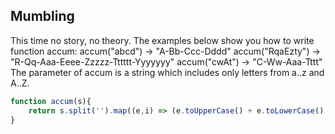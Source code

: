 ## Mumbling

This time no story, no theory. The examples below show you how to write function accum:
accum("abcd") -> "A-Bb-Ccc-Dddd"
accum("RqaEzty") -> "R-Qq-Aaa-Eeee-Zzzzz-Tttttt-Yyyyyyy"
accum("cwAt") -> "C-Ww-Aaa-Tttt"
The parameter of accum is a string which includes only letters from a..z and A..Z.

```javascript
function accum(s){
    return s.split('').map((e,i) => (e.toUpperCase() + e.toLowerCase().repeat(i))).join('-')
}
```
